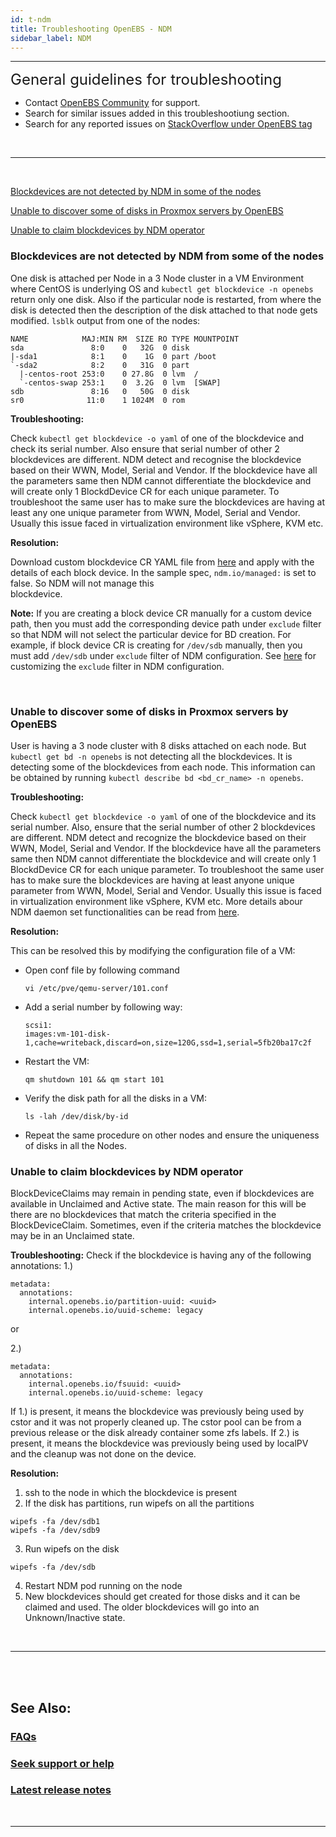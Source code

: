```yaml
---
id: t-ndm
title: Troubleshooting OpenEBS - NDM
sidebar_label: NDM
---
```

------

<font size="5">General guidelines for troubleshooting</font>

- Contact <a href="/v210/docs/next/support.html" target="_blank">OpenEBS Community</a> for support.
- Search for similar issues added in this troubleshootiung section.
- Search for any reported issues on <a href=" https://stackoverflow.com/questions/tagged/openebs" target="_blank">StackOverflow under OpenEBS tag</a>

<br>
<hr>
<br>

[Blockdevices are not detected by NDM in some of the nodes](#bd-from-some-nodes-are-not-detected)

[Unable to discover some of disks in Proxmox servers by OpenEBS](#unable-to-discover-proxmox-disks)

[Unable to claim blockdevices by NDM operator](#unable-to-claim-blockdevices)


<h3><a class="anchor" aria-hidden="true" id="bd-from-some-nodes-are-not-detected"></a>Blockdevices are not detected by NDM from some of the nodes</h3>


One disk is attached per Node in a 3 Node cluster in a VM Environment where CentOS is underlying OS and `kubectl get blockdevice -n openebs`  return only one disk. Also if the particular node is restarted, from where the disk is detected then the description of the disk attached to that node gets modified. `lsblk` output from one of the nodes:

```
NAME            MAJ:MIN RM  SIZE RO TYPE MOUNTPOINT
sda               8:0    0   32G  0 disk 
|-sda1            8:1    0    1G  0 part /boot
`-sda2            8:2    0   31G  0 part 
  |-centos-root 253:0    0 27.8G  0 lvm  /
  `-centos-swap 253:1    0  3.2G  0 lvm  [SWAP]
sdb               8:16   0   50G  0 disk 
sr0              11:0    1 1024M  0 rom 
```

**Troubleshooting:**

Check `kubectl get blockdevice -o yaml` of one of the blockdevice and check its serial number. Also ensure that serial number of other 2 blockdevices are different. NDM detect and recognise the blockdevice based on their WWN, Model, Serial and Vendor. If the blockdevice have all the parameters same then NDM cannot differentiate the blockdevice and will create only 1 BlockdDevice CR for each unique parameter. To troubleshoot the same user has to make sure the blockdevices are having at least any one unique parameter from WWN, Model, Serial and Vendor. Usually this issue faced in virtualization environment like vSphere, KVM etc.

**Resolution:**

Download custom blockdevice CR YAML file from [here](https://raw.githubusercontent.com/openebs/node-disk-manager/master/deploy/crds/openebs_v1alpha1_blockdevice_cr.yaml) and apply with the details of each block device. In the sample spec, `ndm.io/managed:` is set to false. So NDM will not manage this <br>blockdevice.

**Note:** If you are creating a block device CR manually for a custom device path, then you must add the corresponding device path under `exclude` filter so that NDM will not select the particular device for BD creation. For example, if block device CR is creating for `/dev/sdb` manually, then you must add `/dev/sdb` under `exclude` filter of NDM configuration. See [here](#Exclude-filters) for customizing the `exclude` filter in NDM configuration.

<br>

<h3><a class="anchor" aria-hidden="true" id="unable-to-discover-proxmox-disks"></a>Unable to discover some of disks in Proxmox servers by OpenEBS</h3>

User is having a 3 node cluster with 8 disks attached on each node. But `kubectl get bd -n openebs` is not detecting all the blockdevices. It is detecting some of the blockdevices from each node. This information can be obtained by running `kubectl describe bd <bd_cr_name> -n openebs`.

**Troubleshooting:**

Check `kubectl get blockdevice -o yaml` of one of the blockdevice and its serial number. Also, ensure that the serial number of other 2 blockdevices are different. NDM detect and recognize the blockdevice based on their WWN, Model, Serial and Vendor. If the blockdevice have all the parameters same then NDM cannot differentiate the blockdevice and will create only 1 BlockdDevice CR for each unique parameter. To troubleshoot the same user has to make sure the blockdevices are having at least anyone unique parameter from WWN, Model, Serial and Vendor. Usually this issue is faced in virtualization environment like vSphere, KVM etc. More details abour NDM daemon set functionalities can be read from [here](/v210/docs/next/ndm.html#ndm-daemonset-functions).

**Resolution:**

This can be resolved this by modifying the configuration file of a VM:

- Open conf file by following command

  ```
  vi /etc/pve/qemu-server/101.conf
  ```

- Add a serial number by following way:

  ```
  scsi1: 
  images:vm-101-disk-1,cache=writeback,discard=on,size=120G,ssd=1,serial=5fb20ba17c2f
  ```

- Restart the VM:

  ```
  qm shutdown 101 && qm start 101
  ```

- Verify the disk path for all the disks in a VM:

  ```
  ls -lah /dev/disk/by-id
  ```

- Repeat the same procedure on other nodes and ensure the uniqueness of disks in all the Nodes.


<h3><a class="anchor" aria-hidden="true" id="unable-to-claim-blockdevices"></a>Unable to claim blockdevices by NDM operator</h3>
BlockDeviceClaims may remain in pending state, even if blockdevices are available in Unclaimed and Active state. The main reason for this will be there are no blockdevices that match the criteria specified in the BlockDeviceClaim. Sometimes, even if the criteria matches the blockdevice may be in an Unclaimed state. 


**Troubleshooting:**
Check if the blockdevice is having any of the following annotations:
1.)
```
metadata:
  annotations:
    internal.openebs.io/partition-uuid: <uuid>
    internal.openebs.io/uuid-scheme: legacy
```

or

2.)
```
metadata:
  annotations:
    internal.openebs.io/fsuuid: <uuid>
    internal.openebs.io/uuid-scheme: legacy
```

If 1.) is present, it means the blockdevice was previously being used by cstor and it was not properly cleaned up. The cstor pool can be from a previous release or the disk already container some zfs labels.
If 2.) is present, it means the blockdevice was previously being used by localPV and the cleanup was not done on the device.

**Resolution:**
1. ssh to the node in which the blockdevice is present
2. If the disk has partitions, run wipefs on all the partitions
```
wipefs -fa /dev/sdb1
wipefs -fa /dev/sdb9
```
3. Run wipefs on the disk
```
wipefs -fa /dev/sdb
```
4. Restart NDM pod running on the node
5. New blockdevices should get created for those disks and it can be claimed and used. The older blockdevices will go into an Unknown/Inactive state.

<br>

<hr>
<br>
<br>

## See Also:

### [FAQs](/v210/docs/next/faq.html)

### [Seek support or help](/v210/docs/next/support.html)

### [Latest release notes](/v210/docs/next/releases.html)

<br>
<hr>
<br>

